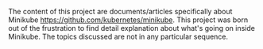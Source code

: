 The content of this project are documents/articles specifically about Minikube https://github.com/kubernetes/minikube. This project was born out of the frustration to find detail explanation about what's going on inside Minikube. The topics discussed are not in any particular sequence.
